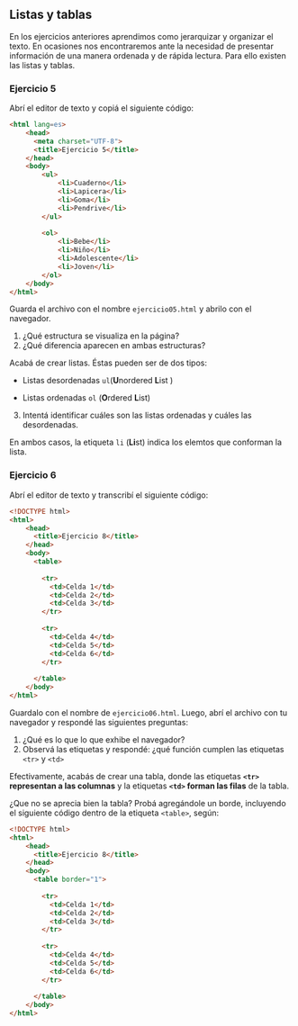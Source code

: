 ## Listas y tablas
En los ejercicios anteriores aprendimos como jerarquizar y organizar el texto. En ocasiones nos encontraremos ante la necesidad de presentar información de una manera ordenada y de rápida lectura. Para ello existen las listas y tablas. 

### Ejercicio 5

Abrí el editor de texto y copiá el siguiente código: 

```html
<html lang=es>
    <head>
      <meta charset="UTF-8">
      <title>Ejercicio 5</title>
    </head>
    <body>
		<ul>
    		<li>Cuaderno</li>
          	<li>Lapicera</li>
          	<li>Goma</li>
          	<li>Pendrive</li>
      	</ul>
      
      	<ol>
    		<li>Bebe</li>
          	<li>Niño</li>
          	<li>Adolescente</li>
          	<li>Joven</li>
      	</ol>
    </body>
</html>
```

Guarda el archivo con el nombre `ejercicio05.html` y abrilo con el navegador. 

1. ¿Qué estructura se visualiza en la página?
2. ¿Qué diferencia aparecen en ambas estructuras?

Acabá de crear listas. Éstas pueden ser de dos tipos: 

* Listas desordenadas `ul`(**U**nordered **L**ist ) 

* Listas ordenadas `ol` (**O**rdered **L**ist)

3. Intentá identificar cuáles son las listas ordenadas y cuáles las desordenadas. 

En ambos casos, la etiqueta `li` (**Li**st) indica los elemtos que conforman la lista. 

### Ejercicio 6
Abrí el editor de texto y transcribí el siguiente código: 

```html
<!DOCTYPE html>
<html>
    <head>
      <title>Ejercicio 8</title>
    </head>
    <body>
      <table>
      
        <tr>
          <td>Celda 1</td>
          <td>Celda 2</td>
          <td>Celda 3</td>
        </tr>
        
        <tr>
          <td>Celda 4</td>
          <td>Celda 5</td>
          <td>Celda 6</td>
        </tr>
      
      </table>
    </body>
</html>
```

Guardalo con el nombre de `ejercicio06.html`. Luego, abrí el archivo con tu navegador y respondé las siguientes preguntas: 

1. ¿Qué es lo que lo que exhibe el navegador? 
2. Observá las etiquetas y respondé: ¿qué función cumplen las etiquetas `<tr>` y `<td>`

Efectivamente, acabás de crear una tabla, donde las etiquetas **`<tr>` representan a las columnas** y la etiquetas **`<td>` forman las filas** de la tabla. 

¿Que no se aprecia bien la tabla? Probá agregándole un borde, incluyendo el siguiente código dentro de la etiqueta `<table>`, según: 

```html
<!DOCTYPE html>
<html>
    <head>
      <title>Ejercicio 8</title>
    </head>
    <body>
      <table border="1">
      
        <tr>
          <td>Celda 1</td>
          <td>Celda 2</td>
          <td>Celda 3</td>
        </tr>
        
        <tr>
          <td>Celda 4</td>
          <td>Celda 5</td>
          <td>Celda 6</td>
        </tr>
      
      </table>
    </body>
</html>
```
